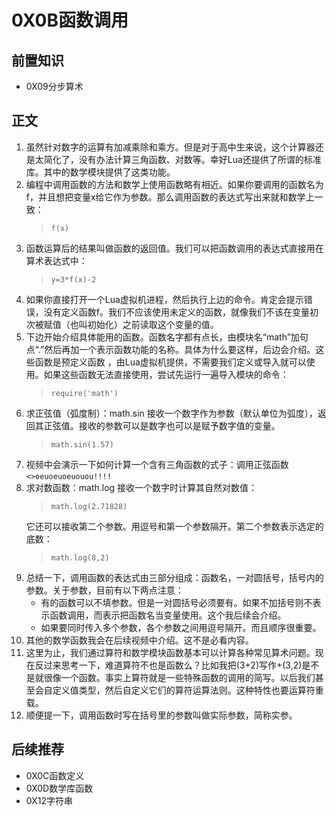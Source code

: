 # 0X0B函数调用
## 前置知识
* 0X09分步算术
## 正文
1. 虽然针对数字的运算有加减乘除和乘方。但是对于高中生来说，这个计算器还是太简化了，没有办法计算三角函数、对数等。幸好Lua还提供了所谓的标准库。其中的数学模块提供了这类功能。
2. 编程中调用函数的方法和数学上使用函数略有相近。如果你要调用的函数名为f，并且想把变量x给它作为参数。那么调用函数的表达式写出来就和数学上一致：
    >```
    >f(x)
    >```
3. 函数运算后的结果叫做函数的返回值。我们可以把函数调用的表达式直接用在算术表达式中：
    >```
    >y=3*f(x)-2
    >```
4. 如果你直接打开一个Lua虚拟机进程，然后执行上边的命令。肯定会提示错误，没有定义函数f。我们不应该使用未定义的函数，就像我们不该在变量初次被赋值（也叫初始化）之前读取这个变量的值。
5. 下边开始介绍具体能用的函数。函数名字都有点长，由模块名“math”加句点“.”然后再加一个表示函数功能的名称。具体为什么要这样，后边会介绍。这些函数是预定义函数 ，由Lua虚拟机提供，不需要我们定义或导入就可以使用。如果这些函数无法直接使用，尝试先运行一遍导入模块的命令：
    >```
    >require('math')
    >```
6. 求正弦值（弧度制）：math.sin 接收一个数字作为参数（默认单位为弧度），返回其正弦值。接收的参数可以是数字也可以是赋予数字值的变量。
    >```
    >math.sin(1.57)
    >```
7. 视频中会演示一下如何计算一个含有三角函数的式子：调用正弦函数 `<>oeuoeuoeuouou!!!!`
8. 求对数函数：math.log 接收一个数字时计算其自然对数值：
    >```
    >math.log(2.71828)
    >```
    它还可以接收第二个参数。用逗号和第一个参数隔开。第二个参数表示选定的底数：
    >```
    >math.log(8,2)
    >```
9. 总结一下，调用函数的表达式由三部分组成：函数名，一对圆括号，括号内的参数。关于参数，目前有以下两点注意：
    * 有的函数可以不填参数。但是一对圆括号必须要有。如果不加括号则不表示函数调用，而表示把函数名当变量使用。这个我后续会介绍。
    * 如果要同时传入多个参数，各个参数之间用逗号隔开。而且顺序很重要。
10. 其他的数学函数我会在后续视频中介绍。这不是必看内容。
11. 这里为止，我们通过算符和数学模块函数基本可以计算各种常见算术问题。现在反过来思考一下，难道算符不也是函数么？比如我把(3+2)写作+(3,2)是不是就很像一个函数。事实上算符就是一些特殊函数的调用的简写。以后我们甚至会自定义值类型，然后自定义它们的算符运算法则。这种特性也要运算符重载。
12. 顺便提一下，调用函数时写在括号里的参数叫做实际参数，简称实参。
## 后续推荐
* 0X0C函数定义
* 0X0D数学库函数
* 0X12字符串 